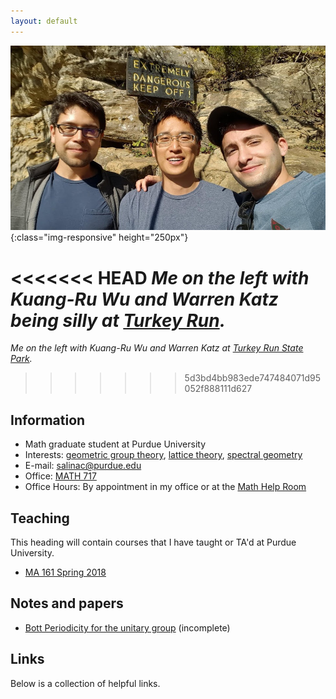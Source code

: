 ```yaml
---
layout: default
---
```

![](img/brosephs.jpg){:class="img-responsive" height="250px"} 

<<<<<<< HEAD
*Me on the left with Kuang-Ru Wu and Warren Katz being silly at [Turkey Run](https://en.wikipedia.org/wiki/Turkey_Run_State_Park).*
=======
*Me on the left with Kuang-Ru Wu and Warren Katz at [Turkey Run State Park](https://en.wikipedia.org/wiki/Turkey_Run_State_Park).*
>>>>>>> 5d3bd4bb983ede747484071d95052f888111d627

## [](#info) Information

* Math graduate student at Purdue University
* Interests: [geometric group theory](https://en.wikipedia.org/wiki/Geometric_group_theory), [lattice theory](https://en.wikipedia.org/wiki/Lattice_(discrete_subgroup)), [spectral geometry](https://en.wikipedia.org/wiki/Spectral_geometry)
* E-mail: [salinac@purdue.edu](mailto:salinac@purdue.edu)
* Office: [MATH 717](https://www.google.com/maps/place/Mathematical+Sciences+Bldg,+West+Lafayette,+IN+47907/@40.4262305,-86.9179395,17z/data=!3m1!4b1!4m5!3m4!1s0x8812e2b3dc1c0b79:0x51c0931a8ca2704!8m2!3d40.4262305!4d-86.9157508)
* Office Hours: By appointment in my office or at the [Math Help Room](https://www.math.purdue.edu/academic/officehours)

<!-- {% katex %} -->
<!-- c = \pm\sqrt{a^2 + b^2} -->
<!-- {% endkatex %} -->

## [](#teaching) Teaching
This heading will contain courses that I have taught or TA'd at Purdue University. 
* [MA 161 Spring 2018](ma161-s18)

## [](#papers) Notes and papers
* [Bott Periodicity for the unitary group](docs/Bott_Periodicity.pdf) (incomplete)

## [](#links) Links
Below is a collection of helpful links. 


<!-- Text can be **bold**, _italic_, or ~~strikethrough~~. -->

<!-- [Link to another page](another-page). -->

<!-- There should be whitespace between paragraphs. -->

<!-- There should be whitespace between paragraphs. We recommend including a README, or a file with information about your project. -->

<!-- # [](#header-1)Header 1 -->

<!-- This is a normal paragraph following a header. GitHub is a code hosting platform for version control and collaboration. It lets you and others work together on projects from anywhere. -->

<!-- ## [](#header-2)Header 2 -->

<!-- > This is a blockquote following a header. -->
<!-- > -->
<!-- > When something is important enough, you do it even if the odds are not in your favor. -->

<!-- ### [](#header-3)Header 3 -->

<!-- ```js -->
<!-- <\!-- // Javascript code with syntax highlighting. -\-> -->
<!-- <\!-- var fun = function lang(l) { -\-> -->
<!-- <\!--   dateformat.i18n = require('./lang/' + l) -\-> -->
<!-- <\!--   return true; -\-> -->
<!-- <\!-- } -\-> -->
<!-- <\!-- ``` -\-> -->

<!-- <\!-- ```ruby -\-> -->
<!-- <\!-- # Ruby code with syntax highlighting -\-> -->
<!-- <\!-- GitHubPages::Dependencies.gems.each do |gem, version| -\-> -->
<!-- <\!--   s.add_dependency(gem, "= #{version}") -\-> -->
<!-- <\!-- end -\-> -->
<!-- <\!-- ``` -\-> -->

<!-- <\!-- #### [](#header-4)Header 4 -\-> -->

<!-- <\!-- *   This is an unordered list following a header. -\-> -->
<!-- <\!-- *   This is an unordered list following a header. -\-> -->
<!-- <\!-- *   This is an unordered list following a header. -\-> -->

<!-- <\!-- ##### [](#header-5)Header 5 -\-> -->

<!-- <\!-- 1.  This is an ordered list following a header. -\-> -->
<!-- <\!-- 2.  This is an ordered list following a header. -\-> -->
<!-- <\!-- 3.  This is an ordered list following a header. -\-> -->

<!-- <\!-- ###### [](#header-6)Header 6 -\-> -->

<!-- <\!-- ### There's a horizontal rule below this. -\-> -->

<!-- <\!-- * * * -\-> -->

<!-- <\!-- ### Here is an unordered list: -\-> -->

<!-- <\!-- *   Item foo -\-> -->
<!-- <\!-- *   Item bar -\-> -->
<!-- <\!-- *   Item baz -\-> -->
<!-- <\!-- *   Item zip -\-> -->

<!-- <\!-- ### And an ordered list: -\-> -->

<!-- <\!-- 1.  Item one -\-> -->
<!-- <\!-- 1.  Item two -\-> -->
<!-- <\!-- 1.  Item three -\-> -->
<!-- <\!-- 1.  Item four -\-> -->

<!-- <\!-- ### And a nested list: -\-> -->

<!-- <\!-- - level 1 item -\-> -->
<!-- <\!--   - level 2 item -\-> -->
<!-- <\!--   - level 2 item -\-> -->
<!-- <\!--     - level 3 item -\-> -->
<!-- <\!--     - level 3 item -\-> -->
<!-- <\!-- - level 1 item -\-> -->
<!-- <\!--   - level 2 item -\-> -->
<!-- <\!--   - level 2 item -\-> -->
<!-- <\!--   - level 2 item -\-> -->
<!-- <\!-- - level 1 item -\-> -->
<!-- <\!--   - level 2 item -\-> -->
<!-- <\!--   - level 2 item -\-> -->
<!-- <\!-- - level 1 item -\-> -->

<!-- <\!-- ### Small image -\-> -->

<!-- <\!-- ![](https://assets-cdn.github.com/images/icons/emoji/octocat.png) -\-> -->

<!-- <\!-- ### Large image -\-> -->

<!-- ![](https://guides.github.com/activities/hello-world/branching.png) -->


<!-- ### Definition lists can be used with HTML syntax. -->

<!-- <dl> -->
<!-- <dt>Name</dt> -->
<!-- <dd>Godzilla</dd> -->
<!-- <dt>Born</dt> -->
<!-- <dd>1952</dd> -->
<!-- <dt>Birthplace</dt> -->
<!-- <dd>Japan</dd> -->
<!-- <dt>Color</dt> -->
<!-- <dd>Green</dd> -->
<!-- </dl> -->

<!-- ``` -->
<!-- Long, single-line code blocks should not wrap. They should horizontally scroll if they are too long. This line should be long enough to demonstrate this. -->
<!-- ``` -->

<!-- ``` -->
<!-- The final element. -->
<!-- ``` -->
